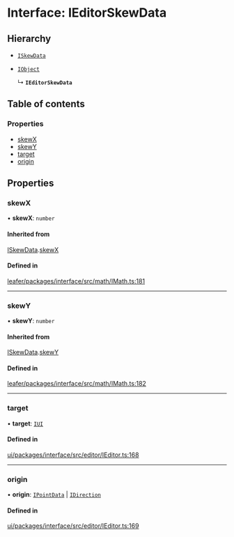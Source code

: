 # Interface: IEditorSkewData

## Hierarchy

- [`ISkewData`](ISkewData.md)

- [`IObject`](IObject.md)

  ↳ **`IEditorSkewData`**

## Table of contents

### Properties

- [skewX](IEditorSkewData.md#skewx)
- [skewY](IEditorSkewData.md#skewy)
- [target](IEditorSkewData.md#target)
- [origin](IEditorSkewData.md#origin)

## Properties

### skewX

• **skewX**: `number`

#### Inherited from

[ISkewData](ISkewData.md).[skewX](ISkewData.md#skewx)

#### Defined in

[leafer/packages/interface/src/math/IMath.ts:181](https://github.com/leaferjs/leafer/blob/4821e21/packages/interface/src/math/IMath.ts#L181)

___

### skewY

• **skewY**: `number`

#### Inherited from

[ISkewData](ISkewData.md).[skewY](ISkewData.md#skewy)

#### Defined in

[leafer/packages/interface/src/math/IMath.ts:182](https://github.com/leaferjs/leafer/blob/4821e21/packages/interface/src/math/IMath.ts#L182)

___

### target

• **target**: [`IUI`](IUI.md)

#### Defined in

[ui/packages/interface/src/editor/IEditor.ts:168](https://github.com/leaferjs/leafer-ui/blob/66bfac2/packages/interface/src/editor/IEditor.ts#L168)

___

### origin

• **origin**: [`IPointData`](IPointData.md) \| [`IDirection`](../modules.md#idirection)

#### Defined in

[ui/packages/interface/src/editor/IEditor.ts:169](https://github.com/leaferjs/leafer-ui/blob/66bfac2/packages/interface/src/editor/IEditor.ts#L169)
